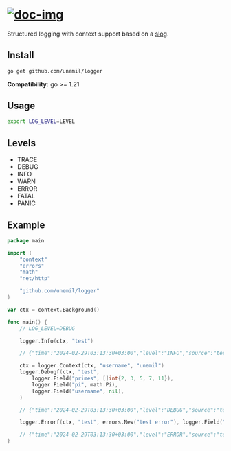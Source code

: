 # [![doc-img]][doc]

Structured logging with context support based on a [slog][slog-doc].

## Install

```sh
go get github.com/unemil/logger
```

**Compatibility:** go >= 1.21

## Usage

```sh
export LOG_LEVEL=LEVEL
```

## Levels

- TRACE
- DEBUG
- INFO
- WARN
- ERROR
- FATAL
- PANIC

## Example

```go
package main

import (
	"context"
	"errors"
	"math"
	"net/http"

	"github.com/unemil/logger"
)

var ctx = context.Background()

func main() {
	// LOG_LEVEL=DEBUG

	logger.Info(ctx, "test")

	// {"time":"2024-02-29T03:13:30+03:00","level":"INFO","source":"test/main.go:17","msg":"test"}

	ctx = logger.Context(ctx, "username", "unemil")
	logger.Debugf(ctx, "test",
		logger.Field("primes", []int{2, 3, 5, 7, 11}),
		logger.Field("pi", math.Pi),
		logger.Field("username", nil),
	)

	// {"time":"2024-02-29T03:13:30+03:00","level":"DEBUG","source":"test/main.go:22","msg":"test","primes":[2,3,5,7,11],"pi":3.141592653589793,"username":null}

	logger.Errorf(ctx, "test", errors.New("test error"), logger.Field("status", http.StatusInternalServerError))

	// {"time":"2024-02-29T03:13:30+03:00","level":"ERROR","source":"test/main.go:30","msg":"test","username":"unemil","error":"test error","status":500}
}
```

[doc-img]: https://pkg.go.dev/badge/github.com/unemil/logger
[doc]: https://pkg.go.dev/github.com/unemil/logger
[slog-doc]: https://pkg.go.dev/log/slog

